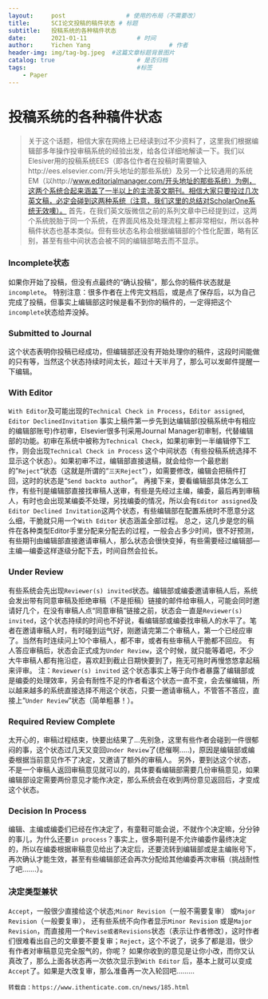 ```yaml
---
layout:     post                 # 使用的布局（不需要改）
title:      SCI论文投稿的稿件状态 # 标题 
subtitle:   投稿系统的各种稿件状态
date:       2021-01-11              # 时间
author:     Yichen Yang                      # 作者
header-img: img/tag-bg.jpeg  #这篇文章标题背景图片
catalog: true                       # 是否归档
tags:                               #标签
    - Paper
---
```


# 投稿系统的各种稿件状态

> 关于这个话题，相信大家在网络上已经读到过不少资料了，这里我们根据编辑部多年操作投审稿系统的经验出发，给各位详细地解读一下。我们以Elesiver用的投稿系统EES（即各位作者在投稿时需要输入http://ees.elsevier.com/开头地址的那些系统）及另一个比较通用的系统EM（以http://www.editorialmanager.com/开头地址的那些系统）为例，这两个系统合起来涵盖了一半以上的主流英文期刊。相信大家只要投过几次英文稿，必定会碰到这两种系统（注意，我们这里的总结对ScholarOne系统无效噢）。
首先，在我们英文版微信之前的系列文章中已经提到过，这两个系统脱胎于同一个系统，在界面风格及处理流程上都非常相似，所以各种稿件状态也基本类似。但有些状态名称会根据编辑部的个性化配置，略有区别，甚至有些中间状态会被不同的编辑部略去而不显示。

### Incomplete状态
如果你开始了投稿，但没有点最终的“确认投稿”，那么你的稿件状态就是`incomplete`。
特别注意：很多作者在上传完文档后，或是点了保存后，以为自己完成了投稿，但事实上编辑部这时候是看不到你的稿件的，一定得把这个`incomplete`状态给弄没掉。
### Submitted to Journal
这个状态表明你投稿已经成功，但编辑部还没有开始处理你的稿件，这段时间能做的只有等，当然这个状态持续时间太长，超过十天半月了，那么可以发邮件提醒一下编辑。
### With Editor
`With Editor`及可能出现的`Technical Check in Process`，`Editor assigned`, `Editor DeclinedInvitation`
事实上稿件第一步先到达编辑部(投稿系统中有相应的编辑部账号)作初审，Elsevier很多刊采用Journal Manager初审制，代替编辑部的功能。初审在系统中被称为`Technical Check`，如果初审到一半编辑停下工作，则会出现`Technical Check in Process` 这个中间状态（有些投稿系统选择不显示这个状态）。如果初审不过，编辑部直接退稿，就会给你一个最悲剧的”`Reject`“状态（这就是所谓的“`三天Reject`”），如需要修改，编辑会把稿件打回，这时的状态是“`Send backto author`”。
再接下来，要看编辑部具体怎么工作，有些刊是编辑部直接找审稿人送审，有些是先经过主编，编委，最后再到审稿人，有时也会出现某编委不处理，另找编委的情况，所以会有`Editor assigned`及 `Editor Declined Invitation`这两个状态，有些编辑部在配置系统时不愿意分这么细，干脆就只用一个`With Editor` 状态涵盖全部过程。
总之，这几步是您的稿件在各种类型Editor手里分配来分配去的过程，一般会占多少时间，很不好预测，有些期刊由编辑部直接邀请审稿人，那么状态会很快变掉，有些需要经过编辑部—主编—编委这样逐级分配下去，时间自然会拉长。
### Under Review
有些系统会先出现`Reviewer(s) invited`状态。编辑部或编委邀请审稿人后，系统会发出带有同意审稿及拒绝审稿（不是拒稿）链接的邮件给审稿人，可能会同时邀请好几个，在没有审稿人点“同意审稿”链接之前，状态会一直是`Reviewer(s) invited`，这个状态持续的时间也不好说，看编辑部或编委找审稿人的水平了。笔者在邀请审稿人时，有时碰到运气好，刚邀请完第二个审稿人，第一个已经应审了。当然有时连续问上10个审稿人，都不审，或者有些审稿人干脆都不回应。
有人答应审稿后，状态会正式成为`Under Review`，这个时候，就只能等着吧，不少大牛审稿人都有拖沿症，喜欢赶到截止日期快要到了，拖无可拖时再慢悠悠拿起稿来评审。
注：`Reviewer(s) invited` 这个状态事实上等于向作者暴露了编辑部或是编委的处理效率，另会有耐性不足的作者看这个状态一直不变，会去催编辑，所以越来越多的系统直接选择不用这个状态，只要一邀请审稿人，不管答不答应，直接上“`Under Review`”状态（简单粗暴！）。
### Required Review Complete
太开心的，审稿过程结束，快要出结果了…先别急，这里有些作者会碰到一件很郁闷的事，这个状态过几天又变回`Under Review`了(悲催啊…..)，原因是编辑部或编委根据当前意见作不了决定，又邀请了额外的审稿人。
另外，要到达这个状态，不是一个审稿人返回审稿意见就可以的，具体要看编辑部需要几份审稿意见，如果编辑部设定需要两份意见才能作决定，那么系统会在收到两份意见返回后，才变成这个状态。
### Decision In Process
编辑、主编或编委们已经在作决定了，有童鞋可能会说，不就作个决定嘛，分分钟的事儿，为什么还要`in process`？事实上，很多期刊是不允许编委作最终决定的，所以在编委根据审稿意见给出了决定后，还要流转到编辑部或是主编账号下，再次确认才能生效，甚至有些编辑部还会再次分配给其他编委再次审稿（挑战耐性了吧…….）。
### 决定类型兼状
`Accept`，一般很少直接给这个状态;`Minor Revision`（一般不需要复审） 或`Major Revision`（一般要复审）， 还有些系统不向作者显示`Minor Revision` 或是`Major Revision`，而直接用一个`Revise或者Revisions`状态（表示让作者修改），这时作者们很难看出自己的文章要不要复审；`Reject`，这个不说了，说多了都是泪，很少有作者对审稿意见完全服气的，你呢？
如果你收到的意见是让你小改，而你又认真改了，那么上面各状态再一次依次显示到`With Editor` 后，基本上就可以变成`Accept`了。如果是大改复审，那么准备再一次入轮回吧………

`转载自：https://www.ithenticate.com.cn/news/185.html`